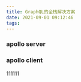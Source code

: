 ```yaml
---
title: GraphQL的全栈解决方案
date: 2021-09-01 09:12:46
tags:
---
```


### apollo server

### apollo client

111111